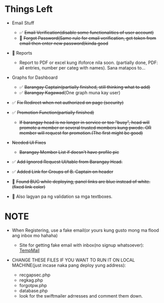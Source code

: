 # Things Left 

- Email Stuff
	- :white_check_mark: ~~Email Verification(disable some functionalities of user account)~~
	- :large_orange_diamond: ~~Forgot Password(Same rule for email verification, get token from email then enter new password)kinda good~~
- :large_orange_diamond: Reports
	- Report to PDF or excel kung ifoforce nila soon. (partially done, PDF: all entries, number per categ with names). Sana matapos to...
- Graphs for Dashboard
	- :white_check_mark: ~~Barangay Captain(partially finished, still thinking what to add)~~
	- :white_check_mark: ~~Barangay Kagawad~~(One graph muna kay user)
- :white_check_mark: ~~Fix Redirect when not authorized on page (security)~~
- :white_check_mark: ~~Promotion Function(partially finished)~~
	- ~~If barangay head is no longer in service or too "busy", head will promote a member or several trusted members kung pwede. OR member will request for promotion.(The first might be good)~~
- ~~Needed UI Fixes~~
	- ~~Barangay Member List if doesn't have profile pic~~
- :white_check_mark: ~~Add Ignored Request UI/table from Barangay Head.~~
- :white_check_mark: ~~Added Link for Groups of B. Captain on header~~
- :large_orange_diamond: ~~Found BUG while deploying, panel links are blue instead of white.(fixed link color)~~


- :large_orange_diamond: Also lagyan pa ng validation sa mga textboxes.

# NOTE
- When Registering, use a fake email(or yours kung gusto mong ma flood ang inbox mo hahaha)
	- Site for getting fake email with inbox(no signup whatsoever): [TempMail](https://temp-mail.org/en/)

- CHANGE THESE FILES IF YOU WANT TO RUN IT ON LOCAL MACHINE(just incase naka pang deploy yung address):
	- recgapsec.php
	- regkag.php
	- forgotpw.php
	- database.php
	- look for the swiftmailer adrresses and comment them down.